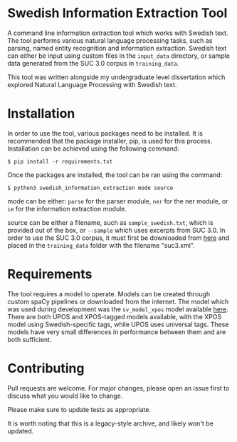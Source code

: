 # Swedish Information Extraction Tool
A command line information extraction tool which works with Swedish text. The tool performs various natural language processing tasks, such as parsing, named entity recognition and information extraction. Swedish text can either be input using custom files in the `input_data` directory, or sample data generated from the SUC 3.0 corpus in `training_data`.

This tool was written alongside my undergraduate level dissertation which explored Natural Language Processing with Swedish text.

# Installation
In order to use the tool, various packages need to be installed. It is recommended that the package installer, pip, is used for this process. Installation can be achieved using the following command:

`$ pip install -r requirements.txt`

Once the packages are installed, the tool can be ran using the command:

`$ python3 swedish_information_extraction mode source`

mode can be either: `parse` for the parser module, `ner` for the ner module, or `ie` for the information extraction module.

source can be either a filename, such as `sample_swedish.txt`, which is provided out of the box, or `--sample` which uses excerpts from SUC 3.0. In order to use the SUC 3.0 corpus, it must first be downloaded from [here](https://spraakbanken.gu.se/en/resources/suc3) and placed in the `training_data` folder with the filename "suc3.xml".

# Requirements
The tool requires a model to operate. Models can be created through custom spaCy pipelines or downloaded from the internet. The model which was used during development was the `sv_model_xpos` model available [here](https://spraakbanken.gu.se/en/resources/suc3). There are both UPOS and XPOS-tagged models available, with the XPOS model using Swedish-specific tags, while UPOS uses universal tags. These models have very small differences in performance between them and are both sufficient.

# Contributing
Pull requests are welcome. For major changes, please open an issue first to discuss what you would like to change.

Please make sure to update tests as appropriate.

It is worth noting that this is a legacy-style archive, and likely won't be updated.

